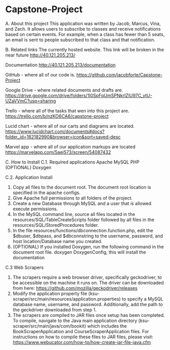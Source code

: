 # Capstone-Project

A. About this project
This application was written by Jacob, Marcus, Vina, and Zach.
It allows users to subscribe to classes and receive notifications based on certain events.
For example, when a class has fewer than 5 seats, an email is sent to people subscribed to that class and that notification.

B. Related links
The currently hosted website. This link will be broken in the near future
http://40.121.205.213/

Documentation
http://40.121.205.213/documentation

GitHub - where all of our code is.
https://github.com/jacobforte/Capstone-Project

Google Drive - where related documents and drafts are.
https://drive.google.com/drive/folders/1l0SpFqUmSPNkrlZlU97C_ytU-UZaVVmC?usp=sharing

Trello - where all of the tasks that wen into this project are.
https://trello.com/b/nzKO6CA6/capstone-project

Lucid chart - where all of our carts and diagrams are located.
https://www.lucidchart.com/documents#docs?folder_id=182182990&browser=icon&sort=saved-desc

Marvel app - where all of our application markups are located
https://marvelapp.com/5aej573/screen/54087432

C. How to Install
C.1. Required applications
Apache
MySQL
PHP
(OPTIONAL)
Doxygen

C.2. Application Install
1. Copy all files to the document root. The document root location is specified in the apache configs.
2. Give Apache full permissions to all folders of the project.
3. Create a new Database through MySQL and a user that is allowed execute permissions.
4. In the MySQL command line, source all files located in the resources/SQL/TableCreateScripts folder followed by all files in the resources/SQL/StoredProcedures folder.
5. In the file resources/functions/dbconnection.function.php, edit the $dbuser, $dbpass, and $dbconnstring to the username, password, and host location/Database name you created.
6. (OPTIONAL) If you installed Doxygen, run the following command in the document root file.
    doxygen DoxygenConfig, this will install the documentation
    
C.3 Web Scrapers
1. The scrapers require a web browser driver, specifically geckodriver, to be accessible on the machine it runs on. The driver can be downloaded from here: https://github.com/mozilla/geckodriver/releases
2. Modify the application property file (ksu-scraper/src/main/resources/application.properties) to specify a MySQL database name, username, and password. Additionally, add the path to the geckdriver downloaded from step 1.
3. The scrapers are compiled to JAR files once setup has been completed. To compile, navigate to the Java main application directory (ksu-scraper/src/main/java/com/bookit) which includes the BookScraperApplication and CourseScraperApplication files. For instructions on how to compile these files to JAR files, please visit: https://www.webucator.com/how-to/how-create-jar-file-java.cfm

